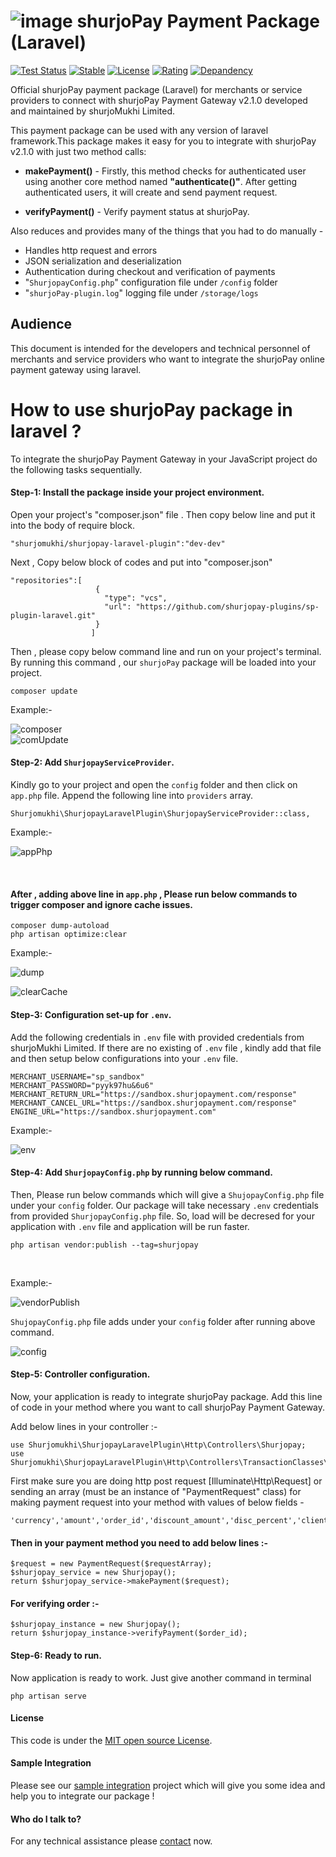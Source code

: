 
 <!-- 
 * This is an official documentation of integrating "shurjoPay" in laravel.
 *
 * By following steps of this documentation, any user can be able to integrate "shurjoPay" pacakge easily. 
 * In this documentation , a sample integration process is also available.
 *
 * @author Rayhan Khan Ridoy
 * @since 2022-12-01 
 -->
 

# ![image](https://user-images.githubusercontent.com/57352037/170198396-932692aa-3354-4cf0-abc1-2b8ef43a6de3.png) shurjoPay Payment Package (Laravel)
[![Test Status](https://github.com/rust-random/rand/workflows/Tests/badge.svg?event=push)]()
[![Stable](https://img.shields.io/badge/Stable-v2.1.0-green)]()
[![License](https://img.shields.io/badge/License-MIT-blue)]()
[![Rating](https://img.shields.io/badge/Rating-*****-green)]()
[![Depandency](https://img.shields.io/badge/Depandency-No-blue)]()

Official shurjoPay payment package (Laravel) for merchants or service providers to connect with shurjoPay Payment Gateway v2.1.0 developed and maintained by shurjoMukhi Limited.

This payment package can be used with any version of laravel framework.This package makes it easy for you to integrate with shurjoPay v2.1.0 with just two method calls:

- **makePayment()** - Firstly, this method  checks for authenticated user using another core method named **"authenticate()"**. After getting authenticated users, it will create and send payment request.

- **verifyPayment()** -  Verify payment status at shurjoPay.

Also reduces and provides many of the things that you had to do manually -
- Handles http request and errors
- JSON serialization and deserialization
- Authentication during checkout and verification of payments
- "``ShurjopayConfig.php``" configuration file under ``/config`` folder
- "``shurjoPay-plugin.log``" logging file under ``/storage/logs``

## Audience

This document is intended for the developers and technical personnel of merchants and service providers who want to integrate the shurjoPay online payment gateway using laravel.

# How to use shurjoPay package in laravel ?
To integrate the shurjoPay Payment Gateway in your JavaScript project do the following tasks sequentially.

#### Step-1: Install the package inside your project environment.
Open your project's "composer.json" file . Then copy below line and put it into the body of require block.

```
"shurjomukhi/shurjopay-laravel-plugin":"dev-dev" 
``` 
Next , Copy below block of codes and put into "composer.json" 
```
"repositories":[
                   {
                     "type": "vcs",
                     "url": "https://github.com/shurjopay-plugins/sp-plugin-laravel.git"
                   }
                  ]
```
Then , please copy below command line and run on your project's terminal. By running this command , our ``shurjoPay`` package will be loaded into your project. 

```
composer update
```

Example:-

![composer](https://user-images.githubusercontent.com/78033774/209105247-15c7d887-9d9d-484d-94d4-5ab747440d4e.png)
<br>
![comUpdate](https://user-images.githubusercontent.com/78033774/208382865-7eab0455-b5f5-433c-824b-ee5227eb1c41.png)

<!-- `` "require": {
              "shurjomukhi/shurjopay-laravel-plugin":"dev-dev"
             }
``

`` "repositories":[
                   {
                     "type": "vcs",
                     "url": "https://github.com/shurjopay-plugins/sp-plugin-laravel.git"
                   }
                  ]
`` -->

#### Step-2: Add ``ShurjopayServiceProvider``.
 
Kindly go to your project and open the ``config`` folder and then click on ``app.php`` file. Append the following line into ``providers`` array.

```
Shurjomukhi\ShurjopayLaravelPlugin\ShurjopayServiceProvider::class,
```
Example:-
<br>

![appPhp](https://user-images.githubusercontent.com/78033774/209132391-211a4a57-b669-47f0-b686-216af652ce2a.png)

<br>

#### After , adding above line in ``app.php`` , Please run below commands to trigger composer and ignore cache issues.

```
composer dump-autoload
php artisan optimize:clear
```
Example:-
<br>

![dump](https://user-images.githubusercontent.com/78033774/208383629-6636f2ff-fa14-4479-8be9-f0609f29774b.png)
<br>

![clearCache](https://user-images.githubusercontent.com/78033774/208383760-94317b5a-21fa-4baa-bd1c-12e326284725.png)



#### Step-3: Configuration set-up for ``.env``. 
Add the following credentials in ``.env`` file with provided credentials  from shurjoMukhi Limited. If there are no existing of ``.env`` file , kindly add that file and then setup below configurations into your ``.env`` file.
```
MERCHANT_USERNAME="sp_sandbox"
MERCHANT_PASSWORD="pyyk97hu&6u6"
MERCHANT_RETURN_URL="https://sandbox.shurjopayment.com/response"
MERCHANT_CANCEL_URL="https://sandbox.shurjopayment.com/response"
ENGINE_URL="https://sandbox.shurjopayment.com"
```

Example:-
<br>

![env](https://user-images.githubusercontent.com/78033774/209131559-329e2e21-0871-40f6-b1d7-6a3db35cabfe.png)
#### Step-4: Add ``ShurjopayConfig.php`` by running below command.
Then, Please run below commands which will give a ``ShujopayConfig.php`` file under your ``config`` folder. Our package will take necessary ``.env`` credentials from provided ``ShurjopayConfig.php`` file. So, load will be decresed for your application with ``.env`` file and application will be run faster.

```
php artisan vendor:publish --tag=shurjopay
```
<br>

Example:-


![vendorPublish](https://user-images.githubusercontent.com/78033774/208383348-75645cd1-b4bf-4159-98a6-1e73e54464b6.png)

``ShujopayConfig.php`` file adds under your ``config`` folder after running above command.

![config](https://user-images.githubusercontent.com/78033774/208407401-88a45685-c1a5-400c-8d79-0e6a9aada900.png)
  
#### Step-5: Controller configuration.
 Now, your application is ready to integrate shurjoPay package. Add this line of code in your method where you want to call shurjoPay Payment Gateway.

Add below lines in your controller :-


```
use Shurjomukhi\ShurjopayLaravelPlugin\Http\Controllers\Shurjopay;
use Shurjomukhi\ShurjopayLaravelPlugin\Http\Controllers\TransactionClasses\PaymentRequest;
```

 First make sure you are doing http post request [Illuminate\Http\Request] or sending an array (must be an instance of "PaymentRequest" class)  for making payment request into your method with values of below fields -

```
'currency','amount','order_id','discount_amount','disc_percent','client_ip','customer_name','customer_phone','customer_email','customer_address','customer_city','customer_state','customer_postcode','customer_country','shipping_address','shipping_city','shipping_country','received_person_name','shipping_phone_number'
```


#### Then in your payment method you need to add below lines :-

```
$request = new PaymentRequest($requestArray);
$shurjopay_service = new Shurjopay();
return $shurjopay_service->makePayment($request);
```

#### For verifying order :-

```
$shurjopay_instance = new Shurjopay();
return $shurjopay_instance->verifyPayment($order_id);
```

#### Step-6: Ready to run.
Now application is ready to work. Just give another command in terminal

```
php artisan serve
```
#### License
This code is under the [MIT open source License](http://www.opensource.org/licenses/mit-license.php).
#### Sample Integration
 Please see our [sample integration](https://github.com/shurjopay-plugins/sp-plugin-usage-examples/tree/dev/laravel-app-laravel-plugin/shurjopay_integ_usage_project_new) project which will give you some idea and help you to integrate our package !
#### Who do I talk to? 
For any technical assistance please [contact](https://shurjopay.com.bd/#contacts) now.
